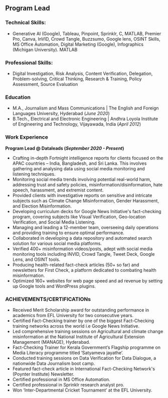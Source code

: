 ## Program Lead

### Technical Skills: 
- Generative AI (Google), Tableau, Pinpoint, Sprinklr, C, MATLAB, Premier Pro, Canva, InVID, Crowd Tangle, Buzzsumo, Google lens, OSINT Skills, MS Office Automation, Digital Marketing (Google), Infographics (Michigan University). MATLAB

### Professional Skills: 
- Digital Investigation, Risk Analysis, Content Verification, Delegation, Problem-solving, Critical Thinking, Research & Training, Policy Assessment, Source Evaluation

### Education 
- M.A., Journalism and Mass Communications | The English and Foreign Languages University, Hyderabad  (_June 2020_)	
- B.Tech., Electrical and Electronic Engineering | Andhra Loyola Institute of Engineering and Technology, Vijayawada, India (_April 2012_)	

### Work Experience
**Program Lead @ Dataleads (_September 2020 - Present_)**
- Crafting in-depth Fortnight intelligence reports for clients focused on the APAC countries – India, Bangladesh, and Sri Lanka. This involves gathering and analysing data using social media monitoring and listening techniques.
- Monitoring social media trends involving potential real-world harm, addressing trust and safety policies, misinformation/disinformation, hate speech, harassment, and extremist content.
- Provided clients with investigative reports on sensitive and intricate subjects such as Climate Change Misinformation, Gender Harassment, and Election Misinformation.
- Developing curriculum decks for Google News Initiative's fact-checking program, covering subjects like Visual Verification, Geo-location Verification, and Social Media Listening.
- Managing and leading a 12-member team, overseeing daily operations and providing training to ensure optimal performance.
- Collaborated in developing a data repository and automated search solution for various social media platforms.
- Verified 400+ misinformation videos/posts, adept with social media monitoring tools including INVID, Crowd Tangle, Tweet Deck, Google Lens, and OSINT tools.
- Producing health-related fact-check articles (50+ so far) and newsletters for First Check, a platform dedicated to combating health misinformation.
- Optimized 160+ websites for web page speed and ad revenue by setting up Google tools and WordPress plugins.

### ACHIEVEMENTS/CERTIFICATIONs
- Received Merit Scholarship award for outstanding performance in academics from EFL University for two consecutive years.
- Certified Fact-Checking trainer by one of the biggest Fact-Checking training networks across the world i.e Google News Initiative.
- Led comprehensive training sessions on Agricultural and climate change misinformation at the National Institute of Agricultural Extension Management (MANAGE), Hyderabad.
- Fact-Checking Trainer for Kerala Government’s Flagship programme on Media Literacy programme titled ‘Satyameva jayathe’.
- Conducted training sessions on Data Verification for Data Dialogue, a nationwide Data Journalism boot camp.
- Featured fact-check article in International Fact-Checking Network's (Poynter Institute) Newsletter.
- Certified professional in MS Office Automation. 
- Certified professional in Sprinklr research analyst pro.
- Won ‘Inter-Departmental Cricket Tournament’ at the EFL University.



